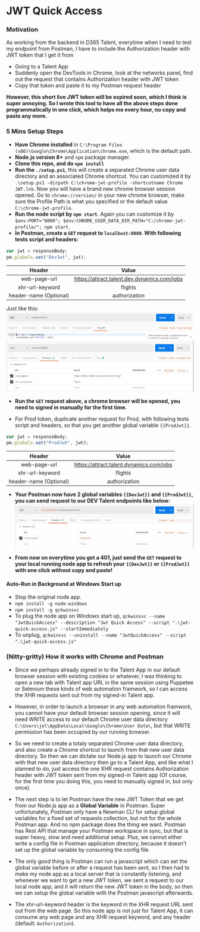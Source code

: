 # JWT Quick Access
### Motivation
As working from the backend in D365 Talent, everytime when I need to test my endpoint from Postman, I have to include the Authorization header with JWT token that I get it from 
- Going to a Talent App
- Suddenly open the DevTools in Chrome, look at the networks panel, find out the request that contains Authorization header with JWT token
- Copy that token and paste it to my Postman request header

**However, this short live JWT token will be expired soon, which I think is super annoying. So I wrote this tool to have all the above steps done programmatically in one click, which helps me every hour, no copy and paste any more.**

### 5 Mins Setup Steps 
- **Have Chrome installed** in ``C:\Program Files (x86)\Google\Chrome\Application\chrome.exe``, which is the default path.
- **Node.js version 8+** and ``npm`` package manager. 
- **Clone this repo, and do ``npm install``**
- **Run the ``./setup.ps1``**, this will create a separated Chrome user data directory and an associated Chrome shortcut. You can customized it by ``.\setup.ps1 -dirpath C:\chrome-jwt-profile -shortcutname Chrome JWT.lnk``. Now you will have a brand new chrome browser session opened. Go to ``chrome://version/`` in your new chrome browser, make sure the Profile Path is what you specified or the default value ``C:\chrome-jwt-profile``.
- **Run the node script by ``npm start``**. Again you can customize it by ``$env:PORT="8000"; $env:CHROME_USER_DATA_DIR_PATH="C:/chrome-jwt-profile/"; npm start``.
- **In Postman, create a ``GET`` request to ``localhost:8000``. With following tests script and headers:**
```js
var jwt = responseBody;
pm.globals.set("DevJwt", jwt);
```

| Header                    | Value                                         |
|:-------------------------:|:---------------------------------------------:|
| web-page-url              |  https://attract.talent.dev.dynamics.com/jobs |
| xhr-url-keyword           |  flights                                      |
| header-name (Optional)    |  authorization                                |

Just like this:
![alt text](tests-panel.jpg)
![alt text2](headers.jpg)

- **Run the ``GET`` request above, a chrome browser will be opened, you need to signed in manually for the first time.**

- For Prod token, duplicate another request for Prod, with following tests script and headers, so that you get another global variable ``{{ProdJwt}}``.
```js
var jwt = responseBody;
pm.globals.set("ProdJwt", jwt);
```

| Header                    | Value                                         |
|:-------------------------:|:---------------------------------------------:|
| web-page-url              |  https://attract.talent.dynamics.com/jobs     |
| xhr-url-keyword           |  flights                                      |
| header-name (Optional)    |  authorization                                |

- **Your Postman now have 2 global variables ``{{DevJwt}}`` and ``{{ProdJwt}}``, you can send request to our DEV Talent endpoints like below:**
![alt text3](example-request.jpg)

- **From now on everytime you get a 401, just send the ``GET`` request to your local running node app to refresh your ``{{DevJwt}}`` or ``{{ProdJwt}}`` with one click without copy and paste!**


#### Auto-Run in Background at Windows Start up
- Stop the original node app.
- ``npm install -g node-windows``
- ``npm install -g qckwinsvc``
- To plug the node app on Windows start up, ``qckwinsvc --name "JwtQuickAccess" --description "Jwt Quick Access" --script ".\jwt-quick-access.js" --startImmediately``
- To unplug, ``qckwinsvc --uninstall --name "JwtQuickAccess" --script ".\jwt-quick-access.js"``


### (Nitty-gritty) How it works with Chrome and Postman 
- Since we perhaps already signed in to the Talent App in our default browser session with existing cookies or whatever, I was thinking to open a new tab with Talent app URL in the same session using Puppetee or Selenium these kinds of web automation framwork, so I can access the XHR requests sent out from my signed-in Talent app.

- However, in order to launch a browser in any web automation framwork, you cannot have your default browser session opening, since it will need WRITE access to our default Chrome user data directory ``C:\Users\jel\AppData\Local\Google\Chrome\User Data\``, but that WRITE permission has been occupied by our running browser.

- So we need to create a totaly separated Chrome user data directory, and also create a Chrome shortcut to launch from that new user data directory. So then we can dictate our Node.js app to launch our Chrome with that new user data directory then go to a Talent App, and like what I planned to do, just access the one XHR request contains Authorization header with JWT token sent from my signed-in Talent app (Of course, for the first time you doing this, you need to manually signed in, but only once).

- The next step is to let Postman have the new JWT Token that we get from our Node.js app as a **Global Variable** in Postman. Super unfortunately, Postman only have a Newman CLI for setup global variables for a fixed set of requests collection, but not for the whole Postman app. And no npm package does the thing we want. Postman has Rest API that manage your Postman workspace in sync, but that is super heavy, slow and need additional setup. Plus, we cannot either write a config file in Postman application directory, because it doesn't set up the global variable by consuming the config file. 

- The only good thing is Postman can run a javascript which can set the global variable before or after a request has been sent, so I then had to make my node app as a local server that is constantly listening, and whenever we want to get a new JWT token, we sent a request to our local node app, and it will return the new JWT token in the body, so then we can setup the global variable with the Postman javascript afterwards.

- The xhr-url-keyword header is the keyword in the XHR request URL sent out from the web page. So this node app is not just for Talent App, it can consume any web page and any XHR request keyword, and any header (default: ``Authorization``).
